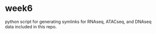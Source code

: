 # week6
python script for generating symlinks for RNAseq, ATACseq, and DNAseq data included in this repo.

